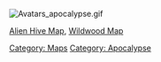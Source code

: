 ![](Avatars_apocalypse.gif "Avatars_apocalypse.gif")

[Alien Hive Map](Alien_Hive_Map "wikilink"), [Wildwood
Map](Wildwood_Map "wikilink")

[Category: Maps](Category:_Maps "wikilink") [Category:
Apocalypse](Category:_Apocalypse "wikilink")
